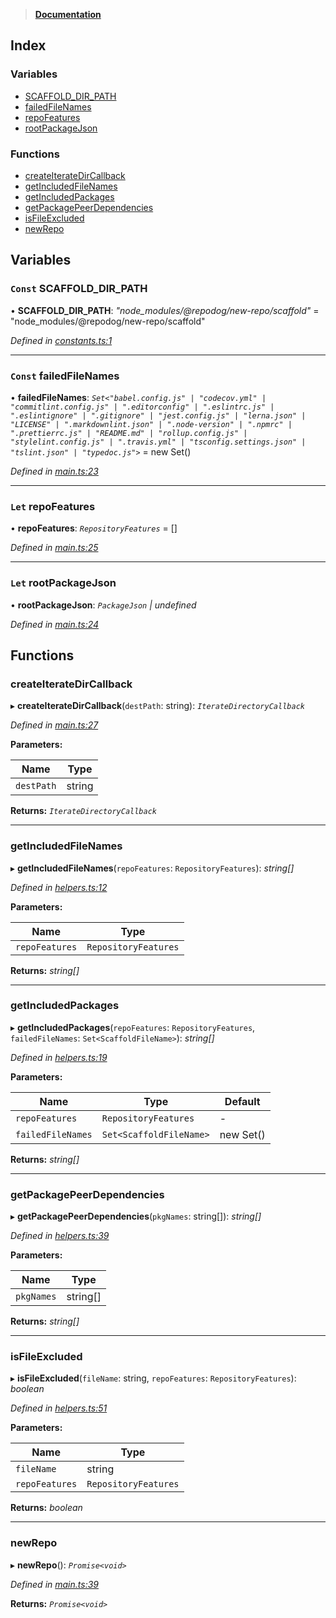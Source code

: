 > **[Documentation](README.md)**

## Index

### Variables

* [SCAFFOLD_DIR_PATH](README.md#const-scaffold_dir_path)
* [failedFileNames](README.md#const-failedfilenames)
* [repoFeatures](README.md#let-repofeatures)
* [rootPackageJson](README.md#let-rootpackagejson)

### Functions

* [createIterateDirCallback](README.md#createiteratedircallback)
* [getIncludedFileNames](README.md#getincludedfilenames)
* [getIncludedPackages](README.md#getincludedpackages)
* [getPackagePeerDependencies](README.md#getpackagepeerdependencies)
* [isFileExcluded](README.md#isfileexcluded)
* [newRepo](README.md#newrepo)

## Variables

### `Const` SCAFFOLD_DIR_PATH

• **SCAFFOLD_DIR_PATH**: *"node_modules/@repodog/new-repo/scaffold"* = "node_modules/@repodog/new-repo/scaffold"

*Defined in [constants.ts:1](https://github.com/dylanaubrey/repodog/blob/3dbcab4/packages/new-repo/src/constants.ts#L1)*

___

### `Const` failedFileNames

• **failedFileNames**: *`Set<"babel.config.js" | "codecov.yml" | "commitlint.config.js" | ".editorconfig" | ".eslintrc.js" | ".eslintignore" | ".gitignore" | "jest.config.js" | "lerna.json" | "LICENSE" | ".markdownlint.json" | ".node-version" | ".npmrc" | ".prettierrc.js" | "README.md" | "rollup.config.js" | "stylelint.config.js" | ".travis.yml" | "tsconfig.settings.json" | "tslint.json" | "typedoc.js">`* =  new Set<ScaffoldFileName>()

*Defined in [main.ts:23](https://github.com/dylanaubrey/repodog/blob/3dbcab4/packages/new-repo/src/main.ts#L23)*

___

### `Let` repoFeatures

• **repoFeatures**: *`RepositoryFeatures`* =  []

*Defined in [main.ts:25](https://github.com/dylanaubrey/repodog/blob/3dbcab4/packages/new-repo/src/main.ts#L25)*

___

### `Let` rootPackageJson

• **rootPackageJson**: *`PackageJson` | undefined*

*Defined in [main.ts:24](https://github.com/dylanaubrey/repodog/blob/3dbcab4/packages/new-repo/src/main.ts#L24)*

## Functions

###  createIterateDirCallback

▸ **createIterateDirCallback**(`destPath`: string): *`IterateDirectoryCallback`*

*Defined in [main.ts:27](https://github.com/dylanaubrey/repodog/blob/3dbcab4/packages/new-repo/src/main.ts#L27)*

**Parameters:**

Name | Type |
------ | ------ |
`destPath` | string |

**Returns:** *`IterateDirectoryCallback`*

___

###  getIncludedFileNames

▸ **getIncludedFileNames**(`repoFeatures`: `RepositoryFeatures`): *string[]*

*Defined in [helpers.ts:12](https://github.com/dylanaubrey/repodog/blob/3dbcab4/packages/new-repo/src/helpers.ts#L12)*

**Parameters:**

Name | Type |
------ | ------ |
`repoFeatures` | `RepositoryFeatures` |

**Returns:** *string[]*

___

###  getIncludedPackages

▸ **getIncludedPackages**(`repoFeatures`: `RepositoryFeatures`, `failedFileNames`: `Set<ScaffoldFileName>`): *string[]*

*Defined in [helpers.ts:19](https://github.com/dylanaubrey/repodog/blob/3dbcab4/packages/new-repo/src/helpers.ts#L19)*

**Parameters:**

Name | Type | Default |
------ | ------ | ------ |
`repoFeatures` | `RepositoryFeatures` | - |
`failedFileNames` | `Set<ScaffoldFileName>` |  new Set() |

**Returns:** *string[]*

___

###  getPackagePeerDependencies

▸ **getPackagePeerDependencies**(`pkgNames`: string[]): *string[]*

*Defined in [helpers.ts:39](https://github.com/dylanaubrey/repodog/blob/3dbcab4/packages/new-repo/src/helpers.ts#L39)*

**Parameters:**

Name | Type |
------ | ------ |
`pkgNames` | string[] |

**Returns:** *string[]*

___

###  isFileExcluded

▸ **isFileExcluded**(`fileName`: string, `repoFeatures`: `RepositoryFeatures`): *boolean*

*Defined in [helpers.ts:51](https://github.com/dylanaubrey/repodog/blob/3dbcab4/packages/new-repo/src/helpers.ts#L51)*

**Parameters:**

Name | Type |
------ | ------ |
`fileName` | string |
`repoFeatures` | `RepositoryFeatures` |

**Returns:** *boolean*

___

###  newRepo

▸ **newRepo**(): *`Promise<void>`*

*Defined in [main.ts:39](https://github.com/dylanaubrey/repodog/blob/3dbcab4/packages/new-repo/src/main.ts#L39)*

**Returns:** *`Promise<void>`*